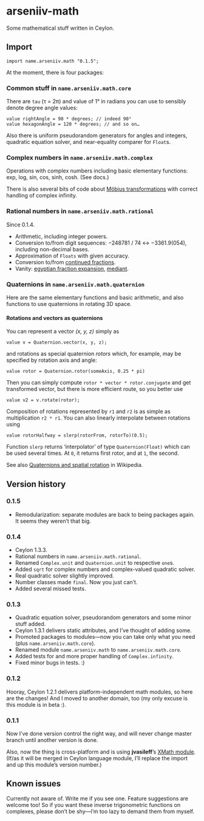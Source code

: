 arseniiv-math
=============

Some mathematical stuff written in Ceylon.

## Import

    import name.arseniiv.math "0.1.5";

At the moment, there is four packages:

### Common stuff in `name.arseniiv.math.core`

There are `tau` (τ = 2π) and value of 1° in radians you can use to sensibly denote degree angle values:
 
```ceylon
value rightAngle = 90 * degrees; // indeed 90°
value hexagonAngle = 120 * degrees; // and so on…
```

Also there is uniform pseudorandom generators for angles and integers, quadratic equation solver, and near-equality comparer for `Float`s.

### Complex numbers in `name.arseniiv.math.complex`

Operations with complex numbers including basic elementary functions: exp, log, sin, cos, sinh, cosh. (See docs.)

There is also several bits of code about [Möbius transformations](https://en.wikipedia.org/wiki/M%C3%B6bius_transformation) with correct handling of complex infinity.

### Rational numbers in `name.arseniiv.math.rational`

Since 0.1.4.

* Arithmetic, including integer powers.
* Conversion to/from digit sequences: −248781 / 74 ↔ −3361.9(054), including non-decimal bases.
* Approximation of `Floats` with given accuracy.
* Conversion to/from [continued fractions][cfrac].
* Vanity: [egyptian fraction expansion][egy], [mediant][med].

[cfrac]: [https://en.wikipedia.org/wiki/Continued_fraction]
[egy]: [https://en.wikipedia.org/wiki/Egyptian_fraction]
[med]: [https://en.wikipedia.org/wiki/Mediant_(mathematics)]

### Quaternions in `name.arseniiv.math.quaternion`

Here are the same elementary functions and basic arithmetic, and also functions to use quaternions in rotating 3D space.

#### Rotations and vectors as quaternions

You can represent a vector _(x, y, z)_ simply as

```ceylon
value v = Quaternion.vector(x, y, z);
```

and rotations as special quaternion _rotors_ which, for example, may be specified by rotation axis and angle:

```ceylon
value rotor = Quaternion.rotor(someAxis, 0.25 * pi)
```

Then you can simply compute `rotor * vector * rotor.conjugate` and get transformed vector, but there is more efficient route, so you better use

```ceylon
value v2 = v.rotate(rotor);
```

Composition of rotations represented by `r1` and `r2` is as simple as multiplication `r2 * r1`. You can also linearly interpolate between
rotations using

```ceylon
value rotorHalfway = slerp(rotorFrom, rotorTo)(0.5);
```

Function `slerp` returns ‘interpolator’ of type `Quaternion(Float)` which can be used several times. At `0`, it returns first rotor, and at `1`, the second.

See also [Quaternions and spatial rotation](https://en.wikipedia.org/wiki/Quaternions_and_spatial_rotation) in Wikipedia.

## Version history

### 0.1.5

* Remodularization: separate modules are back to being packages again. It seems they weren’t that big.

### 0.1.4

* Ceylon 1.3.3.
* Rational numbers in `name.arseniiv.math.rational`.
* Renamed `Complex.unit` and `Quaternion.unit` to respective `one`s.
* Added `sqrt` for complex numbers and complex-valued quadratic solver.
* Real quadratic solver slightly improved.
* Number classes made `final`. Now you just can’t.
* Added several missed tests.

### 0.1.3

* Quadratic equation solver, pseudorandom generators and some minor stuff added.
* Ceylon 1.3.1 delivers static attributes, and I’ve thought of adding some.
* Promoted packages to modules—now you can take only what you need (plus `name.arseniiv.math.core`).
* Renamed module `name.arseniiv.math` to `name.arseniiv.math.core`.
* Added tests for and more proper handling of ```Complex.infinity```.
* Fixed minor bugs in tests. :)

### 0.1.2

Hooray, Ceylon 1.2.1 delivers platform-independent math modules, so here are the changes!
And I moved to another domain, too (my only excuse is this module is in beta :).

### 0.1.1

Now I’ve done version control the right way, and will never change master branch until another version is done.

Also, now the thing is cross-platform and is using **jvasileff**’s [XMath module](https://github.com/jvasileff/ceylon-xmath). (If/as it will be merged in Ceylon language module, I’ll replace the import and up this module’s version number.)

## Known issues

Currently not aware of. Write me if you see one. Feature suggestions are welcome too! So if you want these inverse trigonometric functions on complexes, please don’t be shy—I’m too lazy to demand them from myself.
